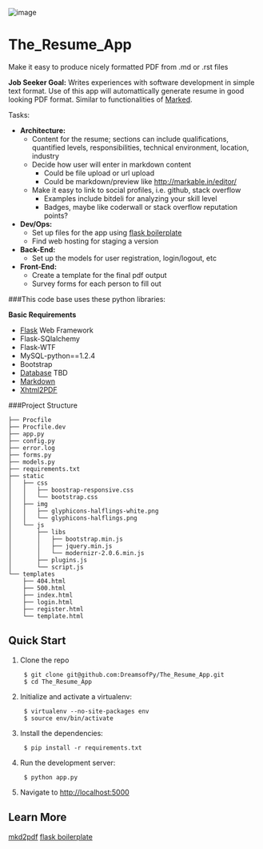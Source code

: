 ![image](http://dreamsofpy.github.io/assets/img/slider/slider3.jpg)

The_Resume_App
==============

Make it easy to produce nicely formatted PDF from .md or .rst files


**Job Seeker Goal:**
Writes experiences with software development in simple text format. Use of this app will automattically generate resume in good looking PDF format. Similar to functionalities of [Marked](http://markedapp.com/).

Tasks:

* **Architecture:**
    * Content for the resume; sections can include qualifications, quantified levels, responsibilities, technical environment, location, industry
    * Decide how user will enter in markdown content
        * Could be file upload or url upload
        * Could be markdown/preview like http://markable.in/editor/
    * Make it easy to link to social profiles, i.e. github, stack overflow
        * Examples include bitdeli for analyzing your skill level
        * Badges, maybe like coderwall or stack overflow reputation points?
* **Dev/Ops:**
    * Set up files for the app using [flask boilerplate](https://github.com/DreamsofPy/flask-boilerplate)
    * Find web hosting for staging a version
* **Back-End:**
    * Set up the models for user registration, login/logout, etc
* **Front-End:**
    * Create a template for the final pdf output
    * Survey forms for each person to fill out


###This code base uses these python libraries:

**Basic Requirements**

* [Flask](http://flask.pocoo.org/docs/) Web Framework
* Flask-SQlalchemy
* Flask-WTF
* MySQL-python==1.2.4
* Bootstrap
* [Database]() TBD
* [Markdown](https://pypi.python.org/pypi/Markdown)
* [Xhtml2PDF](http://www.xhtml2pdf.com/)


###Project Structure

    ├── Procfile
    ├── Procfile.dev
    ├── app.py
    ├── config.py
    ├── error.log
    ├── forms.py
    ├── models.py
    ├── requirements.txt
    ├── static
    │   ├── css
    │   │   ├── boostrap-responsive.css
    │   │   └── bootstrap.css
    │   ├── img
    │   │   ├── glyphicons-halflings-white.png
    │   │   └── glyphicons-halflings.png
    │   └── js
    │       ├── libs
    │       │   ├── bootstrap.min.js
    │       │   ├── jquery.min.js
    │       │   └── modernizr-2.0.6.min.js
    │       ├── plugins.js
    │       └── script.js
    └── templates
        ├── 404.html
        ├── 500.html
        ├── index.html
        ├── login.html
        ├── register.html
        └── template.html

Quick Start
----------

1. Clone the repo

        $ git clone git@github.com:DreamsofPy/The_Resume_App.git
        $ cd The_Resume_App

2. Initialize and activate a virtualenv:

        $ virtualenv --no-site-packages env
        $ source env/bin/activate

4. Install the dependencies:

        $ pip install -r requirements.txt

5. Run the development server:

        $ python app.py

6. Navigate to [http://localhost:5000](http://localhost:5000)

Learn More
---------

[mkd2pdf](https://github.com/jdodds/mkd2pdf)
[flask boilerplate](https://github.com/DreamsofPy/flask-boilerplate)
